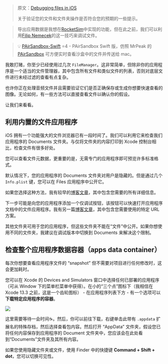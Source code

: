 > 原文：[Debugging files in iOS](https://nemecek.be/blog/149/debugging-files-in-ios)
>
> 关于验证您的文件和文件夹操作是否符合您的预期的一些提示。



> 导出应用数据是我想在[RocketSim](https://www.avanderlee.com/sendy/l/TxYnAhdrRu6nh5FxOvw5PQ/3PRzXb1v892WE5WL892w1q7mYw/Ml72b5FHvJjBznufxROmhQ)中实现的功能，但在此之前，我们可以利用[Filip Nemecek](https://www.avanderlee.com/sendy/l/TxYnAhdrRu6nh5FxOvw5PQ/UUkXZqNJm58VKU6IrvwTSQ/Ml72b5FHvJjBznufxROmhQ)的这一技巧来调试文件。



> 💡 [PAirSandbox-Swift](https://github.com/TeacherXue/PAirSandbox-Swift) ⭐️4 - PAirSandbox Swift 版，仿照 MrPeak 的 [PAirSandbox](https://github.com/music4kid/AirSandbox) 可方便实时查看沙盒中的文件并传送给 mac。



我敢打赌，你至少已经使用过几次 `FileManager`。这非常简单，但除非你的应用程序是一个适当的文件管理器，其中包含所有文件和类似文件的列表，否则对底层文件进行未经过滤的查看有点复杂。

也许你正在处理音频文件并且需要验证它们是否正确保存或生成你想要快速查看的图像。无论如何，有一些方法可以直接查看文件以确认你的假设。

让我们来看看。



## 利用内置的文件应用程序

iOS 拥有一个功能强大的文件浏览器已有一段时间了。我们可以利用它来检查我们应用程序的 Documents 文件夹。与仅将文件夹的内容打印到 Xcode 控制台相比，检查文件有很多好处。

您可以查看文件元数据，更重要的是，无需专门的应用程序即可预览许多标准格式。

默认情况下，您的应用程序的 Documents 文件夹对用户是隐藏的。但是通过几个 `Info.plist` 键，您可以在 Files 应用程序中公开它。

如果您选择这种方法，我有较早的[博客文章](https://nemecek.be/blog/57/making-files-from-your-app-available-in-the-ios-files-app)，其中包含您需要的所有详细信息。

下一步可能是向您的应用程序添加一个仅调试按钮，该按钮可以快速打开应用程序文档中的文件应用程序。我有另一篇[博客文章](https://nemecek.be/blog/145/open-your-apps-documents-folder-programmatically-in-files-app)，其中包含您需要使用的特定 URL 方案。

其他文件夹可用于您的应用程序，但这些文件夹不能在“文件”中公开。如果你想使用不同的文件夹，我建议在调试版本中切换到 Documents 来解决这个限制。


## 检查整个应用程序数据容器（apps data container）

每次你想要查看应用程序文件的 “snapshot” 但不需要对项目进行任何修改时，这会更加耗时。

您可以在 Xcode 的 Devices and Simulators 窗口中选择任何已部署的应用程序（可从 Window 下的菜单栏菜单中获得）。在小的“三个点”图标下（我相信在 Xcode 13.3 之前，这是一个齿轮图标） - 在应用程序列表下方 - 有一个选项可以**下载特定应用程序的容器**。

![](https://nemecek.be/media/images/Xcode-devices-and-simulators-download-container.png)



这里需要等待一会时间☕️。然后，你可以前往下载，右键单击此带有 `.appdata` 扩展名的特殊存档，然后选择查看包内容。然后打开 “AppData” 文件夹，假设您已将任何内容保存到应用程序的 Document 文件夹中，您应该会在此处看到“Documents”文件夹及其所有内容。

如果您使用隐藏文件夹或文件，使用 Finder 中的快捷键 **Command + Shift + dot**，您可以切换可见性。















